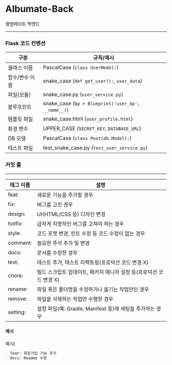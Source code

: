 # Albumate-Back

앨범메이트 백엔드 


---
### Flask 코드 컨벤션

| 구분          | 규칙/예시                          |
| ------------- | ---------------------------------- |
| 클래스 이름   | PascalCase (`class UserModel:`)    |
| 함수/변수 이름| snake_case (`def get_user():`, `user_data`) |
| 파일(모듈)    | snake_case.py (`user_service.py`)  |
| 블루프린트    | snake_case (`bp = Blueprint('user_bp', __name__)`) |
| 템플릿 파일   | snake_case.html (`user_profile.html`) |
| 환경 변수     | UPPER_CASE (`SECRET_KEY`, `DATABASE_URL`) |
| DB 모델       | PascalCase (`class Post(db.Model):`) |
| 테스트 파일   | test_snake_case.py (`test_user_service.py`) |
  

### 커밋 룰
---

| 태그 이름  | 설명                                                   |
| ---------- | ------------------------------------------------------ |
| feat:      | 새로운 기능을 추가할 경우                                |
| fix:       | 버그를 고친 경우                                        |
| design:    | UI(HTML/CSS 등) 디자인 변경                            |
| hotfix:    | 급하게 치명적인 버그를 고쳐야 하는 경우                  |
| style:     | 코드 포맷 변경, 린트 수정 등 코드 수정이 없는 경우       |
| comment:   | 필요한 주석 추가 및 변경                                 |
| docs:      | 문서를 수정한 경우                                      |
| test:      | 테스트 추가, 테스트 리팩토링(프로덕션 코드 변경 X)      |
| chore:     | 빌드 스크립트 업데이트, 패키지 매니저 설정 등(프로덕션 코드 변경 X) |
| rename:    | 파일 혹은 폴더명을 수정하거나 옮기는 작업만인 경우       |
| remove:    | 파일을 삭제하는 작업만 수행한 경우                       |
| setting:   | 설정 파일(예: Gradle, Manifest 등)에 세팅을 추가하는 경우 |

#### 예시
예시) 

```python
- feat: 회원가입 기능 추가
- docs: Readme 수정
```
